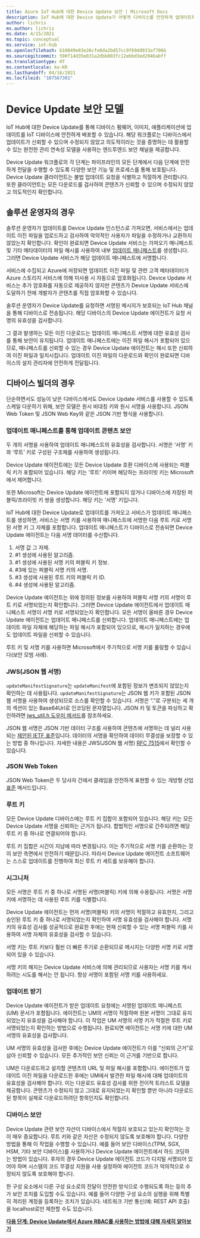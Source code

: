 ```yaml
---
title: Azure IoT Hub에 대한 Device Update 보안 | Microsoft Docs
description: IoT Hub에 대한 Device Update가 어떻게 디바이스를 안전하게 업데이트하는지 이해합니다.
author: lichris
ms.author: lichris
ms.date: 4/15/2021
ms.topic: conceptual
ms.service: iot-hub
ms.openlocfilehash: b10049e03e26cfe8da2bd57cc9f69dd933af706b
ms.sourcegitcommit: 590f14d35e831a2dbb803fc12ebbd3ed2046abff
ms.translationtype: HT
ms.contentlocale: ko-KR
ms.lasthandoff: 04/16/2021
ms.locfileid: "107567301"
---
```

# <a name="device-update-security-model"></a>Device Update 보안 모델

IoT Hub에 대한 Device Update를 통해 디바이스 펌웨어, 이미지, 애플리케이션에 업데이트를 IoT 디바이스에 안전하게 배포할 수 있습니다. 해당 워크플로는 디바이스에서 업데이트가 신뢰할 수 있으며 수정되지 않았고 의도적이라는 것을 증명하는 데 활용할 수 있는 완전한 관리 연속성 모델을 사용하는 엔드투엔드 보안 채널을 제공합니다.

Device Update 워크플로의 각 단계는 파이프라인의 모든 단계에서 다음 단계에 안전하게 전달을 수행할 수 있도록 다양한 보안 기능 및 프로세스를 통해 보호됩니다. Device Update 클라이언트는 불법 업데이트 요청을 식별하고 적절하게 관리합니다. 또한 클라이언트는 모든 다운로드를 검사하여 콘텐츠가 신뢰할 수 있으며 수정되지 않았고 의도적인지 확인합니다.

## <a name="for-solution-operators"></a>솔루션 운영자의 경우

솔루션 운영자가 업데이트를 Device Update 인스턴스로 가져오면, 서비스에서는 업데이트 이진 파일을 업로드하고 검사하여 악의적인 사용자가 파일을 수정하거나 교환하지 않았는지 확인합니다. 확인이 완료되면 Device Update 서비스는 가져오기 매니페스트 및 기타 메타데이터의 파일 해시를 사용하여 내부 [업데이트 매니페스트](./update-manifest.md)를 생성합니다. 그러면 Device Update 서비스가 해당 업데이트 매니페스트에 서명합니다.

서비스에 수집되고 Azure에 저장되면 업데이트 이진 파일 및 관련 고객 메타데이터가 Azure 스토리지 서비스에 의해 미사용 시 자동으로 암호화됩니다. Device Update 서비스는 추가 암호화를 자동으로 제공하지 않지만 콘텐츠가 Device Update 서비스에 도달하기 전에 개발자가 콘텐츠를 직접 암호화할 수 있습니다.

솔루션 운영자가 Device Update를 요청하면 서명된 메시지가 보호되는 IoT Hub 채널을 통해 디바이스로 전송됩니다. 해당 디바이스의 Device Update 에이전트가 요청 서명의 유효성을 검사합니다. 

그 결과 발생하는 모든 이진 다운로드는 업데이트 매니페스트 서명에 대한 유효성 검사를 통해 보안이 유지됩니다. 업데이트 매니페스트에는 이진 파일 해시가 포함되어 있으므로, 매니페스트를 신뢰할 수 있는 경우 Device Update 에이전트는 해시 또한 신뢰하여 이진 파일과 일치시킵니다. 업데이트 이진 파일의 다운로드와 확인이 완료되면 디바이스의 설치 관리자에 안전하게 전달됩니다.

## <a name="for-device-builders"></a>디바이스 빌더의 경우

단순하면서도 성능이 낮은 디바이스에서도 Device Update 서비스를 사용할 수 있도록 스케일 다운하기 위해, 보안 모델은 원시 비대칭 키와 원시 서명을 사용합니다. JSON Web Token 및 JSON Web Key와 같은 JSON 기반 형식을 사용합니다.

### <a name="securing-update-content-via-the-update-manifest"></a>업데이트 매니페스트를 통해 업데이트 콘텐츠 보안

두 개의 서명을 사용하여 업데이트 매니페스트의 유효성을 검사합니다. 서명은 ‘서명’ 키와 ‘루트’ 키로 구성된 구조체를 사용하여 생성됩니다. 

Device Update 에이전트에는 모든 Device Update 호환 디바이스에 사용되는 퍼블릭 키가 포함되어 있습니다. 해당 키는 ‘루트’ 키이며 해당하는 프라이빗 키는 Microsoft에서 제어합니다.

또한 Microsoft는 Device Update 에이전트에 포함되지 않거나 디바이스에 저장된 퍼블릭/프라이빗 키 쌍을 생성합니다. 해당 키는 ‘서명’ 키입니다.

IoT Hub에 대한 Device Update로 업데이트를 가져오고 서비스가 업데이트 매니페스트를 생성하면, 서비스는 서명 키를 사용하여 매니페스트에 서명한 다음 루트 키로 서명된 서명 키 그 자체를 포함합니다. 업데이트 매니페스트가 디바이스로 전송되면 Device Update 에이전트는 다음 서명 데이터를 수신합니다.

1. 서명 값 그 자체.
2. #1 생성에 사용된 알고리즘.
3. #1 생성에 사용된 서명 키의 퍼블릭 키 정보.
4. #3에 있는 퍼블릭 서명 키의 서명.
5. #3 생성에 사용된 루트 키의 퍼블릭 키 ID.
6. #4 생성에 사용된 알고리즘.

Device Update 에이전트는 위에 정의된 정보를 사용하여 퍼블릭 서명 키의 서명이 루트 키로 서명되었는지 확인합니다. 그러면 Device Update 에이전트에서 업데이트 매니페스트 서명이 서명 키로 서명되었는지 확인합니다. 모든 서명이 올바른 경우 Device Update 에이전트는 업데이트 매니페스트를 신뢰합니다. 업데이트 매니페스트에는 업데이트 파일 자체에 해당하는 파일 해시가 포함되어 있으므로, 해시가 일치하는 경우에도 업데이트 파일을 신뢰할 수 있습니다.

루트 키 및 서명 키를 사용하면 Microsoft에서 주기적으로 서명 키를 롤링할 수 있습니다(보안 모범 사례).

### <a name="json-web-signature-jws"></a>JWS(JSON 웹 서명)

`updateManifestSignature`는 `updateManifest`에 포함된 정보가 변조되지 않았는지 확인하는 데 사용됩니다. `updateManifestSignature`는 JSON 웹 키가 포함된 JSON 웹 서명을 사용하여 생성되므로 소스를 확인할 수 있습니다. 서명은 “.”로 구분되는 세 개의 섹션이 있는 Base64Url로 인코딩된 문자열입니다.  JSON 키 및 토큰을 파싱하고 확인하려면 [jws_util.h 도우미 메서드](https://github.com/Azure/iot-hub-device-update/tree/main/src/utils/jws_utils)를 참조하세요.

JSON 웹 서명은 JSON 기반 데이터 구조를 사용하여 콘텐츠에 서명하는 데 널리 사용되는 [제안된 IETF 표준](https://tools.ietf.org/html/rfc7515)입니다. 데이터의 서명을 확인하여 데이터 무결성을 보장할 수 있는 방법 중 하나입니다. 자세한 내용은 JWS(JSON 웹 서명) [RFC 7515](https://www.rfc-editor.org/info/rfc7515)에서 확인할 수 있습니다.

### <a name="json-web-token"></a>JSON Web Token

JSON Web Token은 두 당사자 간에서 클레임을 안전하게 표현할 수 있는 개방형 산업 [표준](https://tools.ietf.org/html/rfc7519) 메서드입니다.

### <a name="root-keys"></a>루트 키

모든 Device Update 디바이스에는 루트 키 집합이 포함되어 있습니다. 해당 키는 모든 Device Update 서명을 신뢰하는 근거가 됩니다. 합법적인 서명으로 간주되려면 해당 루트 키 중 하나로 연결되어야 합니다.

루트 키 집합은 시간이 지남에 따라 변경됩니다. 이는 주기적으로 서명 키를 순환하는 것이 보안 측면에서 안전하기 때문입니다. 따라서 Device Update 에이전트 소프트웨어는 스스로 업데이트를 진행하여 최신 루트 키 세트를 보유해야 합니다. 

### <a name="signatures"></a>시그니처

모든 서명은 루트 키 중 하나로 서명된 서명(퍼블릭) 키에 의해 수용됩니다. 서명은 서명 키에 서명하는 데 사용된 루트 키를 식별합니다. 

Device Update 에이전트는 먼저 서명(퍼블릭) 키의 서명이 적절하고 유효한지, 그리고 승인된 루트 키 중 하나로 서명되었는지 확인하여 서명 유효성을 검사해야 합니다. 서명 키의 유효성 검사를 성공적으로 완료한 후에는 현재 신뢰할 수 있는 서명 퍼블릭 키를 사용하여 서명 자체의 유효성을 검사할 수 있습니다.

서명 키는 루트 키보다 훨씬 더 빠른 주기로 순환되므로 메시지는 다양한 서명 키로 서명되어 있을 수 있습니다. 

서명 키의 해지는 Device Update 서비스에 의해 관리되므로 사용자는 서명 키를 캐시하려는 시도를 해서는 안 됩니다. 항상 서명이 포함된 서명 키를 사용하세요.

### <a name="receiving-updates"></a>업데이트 받기

Device Update 에이전트가 받은 업데이트 요청에는 서명된 업데이트 매니페스트(UM) 문서가 포함됩니다. 에이전트는 UM의 서명이 적절하며 원본 서명이 그대로 유지되었는지 유효성을 검사해야 합니다. 이 작업은 UM 서명의 서명 키가 적절한 루트 키로 서명되었는지 확인하는 방법으로 수행됩니다. 완료되면 에이전트는 서명 키에 대한 UM 서명의 유효성을 검사합니다.

UM 서명의 유효성을 검사한 후에는 Device Update 에이전트가 이를 “신뢰의 근거”로 삼아 신뢰할 수 있습니다. 모든 추가적인 보안 신뢰는 이 근거를 기반으로 합니다. 

UM은 다운로드하고 설치할 콘텐츠의 URL 및 파일 해시를 포함합니다. 에이전트가 업데이트 이진 파일을 다운로드한 후에는 UM에서 발견한 파일 해시에 대해 업데이트의 유효성을 검사해야 합니다. 이는 다운로드 유효성 검사를 위한 전이적 트러스트 모델을 제공합니다. 콘텐츠가 수정되지 않고 그대로 유지되었는지 확인할 뿐만 아니라 다운로드된 항목이 실제로 다운로드하려던 항목인지도 확인합니다. 

### <a name="securing-the-device"></a>디바이스 보안

Device Update 관련 보안 자산이 디바이스에서 적절히 보호되고 있는지 확인하는 것이 매우 중요합니다. 루트 키와 같은 자산은 수정되지 않도록 보호해야 합니다. 다양한 방법을 통해 이 작업을 수행할 수 있습니다. 예를 들어 보안 디바이스(TPM, SGX, HSM, 기타 보안 디바이스)를 사용하거나 Device Update 에이전트에서 하드 코딩하는 방법이 있습니다. 후자의 경우 Device Update 에이전트 코드가 디지털 서명되어 있어야 하며 시스템의 코드 무결성 지원을 사용 설정하여 에이전트 코드가 악의적으로 수정되지 않도록 보호해야 합니다.

한 구성 요소에서 다른 구성 요소로의 전달이 안전한 방식으로 수행되도록 하는 등의 추가 보안 조치를 도입할 수도 있습니다. 예를 들어 다양한 구성 요소의 실행을 위해 특별히 격리된 계정을 등록하는 조치가 있습니다. 네트워크 기반 통신(예: REST API 호출)을 localhost로만 제한할 수도 있습니다.

**[다음 단계: Device Update에서 Azure RBAC를 사용하는 방법에 대해 자세히 알아보기](.\device-update-control-access.md)**